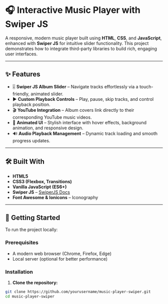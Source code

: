 # 🎧 Interactive Music Player with Swiper JS

A responsive, modern music player built using **HTML**, **CSS**, and **JavaScript**, enhanced with **Swiper JS** for intuitive slider functionality. This project demonstrates how to integrate third-party libraries to build rich, engaging user interfaces.

---

## ✨ Features

- 🎚️ **Swiper JS Album Slider** – Navigate tracks effortlessly via a touch-friendly, animated slider.
- ▶️ **Custom Playback Controls** – Play, pause, skip tracks, and control playback position.
- 🎬 **YouTube Integration** – Album covers link directly to their corresponding YouTube music videos.
- 🎨 **Animated UI** – Stylish interface with hover effects, background animation, and responsive design.
- 🔊 **Audio Playback Management** – Dynamic track loading and smooth progress updates.

---

## 🛠️ Built With

- **HTML5**
- **CSS3 (Flexbox, Transitions)**
- **Vanilla JavaScript (ES6+)**
- **Swiper JS** – [SwiperJS Docs](https://swiperjs.com/)
- **Font Awesome & Ionicons** – Iconography

---

## 🚀 Getting Started

To run the project locally:

### Prerequisites
- A modern web browser (Chrome, Firefox, Edge)
- Local server (optional for better performance)

### Installation

1. **Clone the repository:**

```bash
git clone https://github.com/yourusername/music-player-swiper.git
cd music-player-swiper
